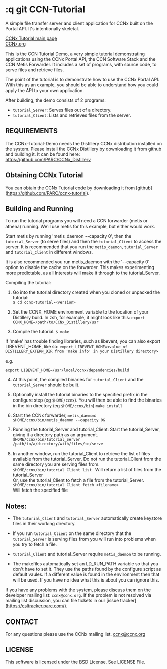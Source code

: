 :q
git CCN-Tutorial
=================

A simple file transfer server and client application for CCNx built on the Portal API.
It's intentionally skeletal.

[CCNx Tutorial main page](https://github.com/PARC/ccnx-tutorial)   
[CCNx.org](https://www.ccnx.org/)



This is the CCN Tutorial Demo, a very simple tutorial demonstrating
applications using the CCNx Portal API, the CCN Software Stack and the CCN
Metis Forwarder. It includes a set of programs, with source code, to serve
files and retrieve files.

The point of the tutorial is to demonstrate how to use the CCNx Portal API.
With this as an example, you should be able to understand how you could apply
the API to your own application.

After building, the demo consists of 2 programs:

* `tutorial_Server`: Serves files out of a directory.
* `tutorial_Client`: Lists and retrieves files from the server.

REQUIREMENTS
------------

The CCNx-Tutorial-Demo needs the Distillery CCNx distribution installed on the
system. Please install the CCNx Distillery by downloading it from github and
building it. It can be found here: https://github.com/PARC/CCNx_Distillery 


Obtaining CCNx Tutorial
-----------------------

You can obtain the CCNx Tutorial code by downloading it from [github] (https://github.com/PARC/ccnx-tutorial).


Building and Running
--------------------

To run the tutorial programs you will need a CCN forwarder (metis or athena) running.
We'll use metis for this example, but either would work.


Start metis by running 'metis_daemon --capacity 0', then the `tutorial_Server` (to serve files) 
and then the `tutorial_Client` to access the server.   It is recommended that you run 
the `metis_daemon`, `tutorial_Server` and `tutorial_Client` in different windows.

It is also recommended you run metis_daemon with the '--capacity 0' option to disable the cache
on the forwarder. This makes experimenting more predictable, as all Interests will make it
through to the tutorial_Server. 

Compiling the tutorial:

1. Go into the tutorial directory created when you cloned or unpacked the tutorial:   
   `$ cd ccnx-tutorial-<version>`

2. Set the CCNX_HOME environment variable to the location of your Distillery build. In zsh, for example,
it might look like this:
`export CCNX_HOME=/path/to/CCNx_Distillery/usr`
   

3. Compile the tutorial.
`$ make`  

If 'make' has trouble finding libraries, such as libevent, you can also export LIBEVENT_HOME, like so:
 `export LIBEVENT_HOME=<value of DISTILLERY_EXTERN_DIR from 'make info' in your Distillery directory>`

  e.g.

 `export LIBEVENT_HOME=/usr/local/ccnx/dependencies/build`

4. At this point, the compiled binaries for `tutorial_Client` and the
`tutorial_Server` should be built.

5. Optionally install the tutorial binaries to the specified prefix in the
configure step (eg `$HOME/ccnx`). You will then be able to find the binaries in
the bin directory (eg `$HOME/ccnx/bin`)
`make install`

6. Start the CCNx forwarder, `metis_daemon`:  
`$HOME/ccnx/bin/metis_daemon --capacity 0&`

7. Running the tutorial_Server and tutorial_Client:
  Start the tutorial_Server, giving it a directory path as an argument.  
  `$HOME/ccnx/bin/tutorial_Server /path/to/a/directory/with/files/to/serve`

8.  In another window, run the tutorial_Client to retrieve the list of files
  available from the tutorial_Server. Do not run the tutorial_Client from the
  same directory you are serving files from.  
  `$HOME/ccnx/bin/tutorial_Client list ` Will return a list of files from the tutorial_Server  
  Or, use the tutorial_Client to fetch a file from the tutorial_Server. 
  `$HOME/ccnx/bin/tutorial_Client fetch <filename>`    
  Will fetch the specified file

## Notes: ##

- The `tutorial_Client` and `tutorial_Server` automatically create keystore files in
  their working directory.

- If you run `tutorial_Client` on the same directory that the `tutorial_Server` is
  serving files from you will run into problems when you try to fetch a file.

- `tutorial_Client` and tutorial_Server require `metis_daemon` to be running.

- The makefiles automatically set an LD_RUN_PATH variable so that you don't
  have to set it. They use the paths found by the configure script as default
  vaules.  If a different value is found in the environment then that will be
  used.  If you have no idea what this is about you can ignore this.

If you have any problems with the system, please discuss them on the developer 
mailing list:  `ccnx@ccnx.org`.  If the problem is not resolved via mailing list 
discussion, you can file tickets in our 
[issue tracker] (https://csltracker.parc.com/).


CONTACT
-------

For any questions please use the CCNx mailing list.  ccnx@ccnx.org


LICENSE
-------

This software is licensed under the BSD License.  See LICENSE File.



